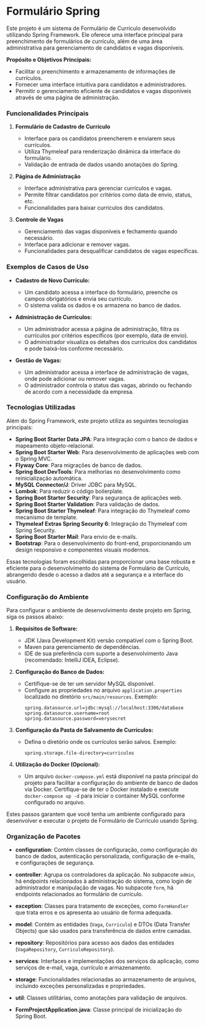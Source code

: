 # Formulário Spring


Este projeto é um sistema de Formulário de Currículo desenvolvido utilizando Spring Framework. Ele oferece uma interface principal para preenchimento de formulários de currículo, além de uma área administrativa para gerenciamento de candidatos e vagas disponíveis.

**Propósito e Objetivos Principais:**
- Facilitar o preenchimento e armazenamento de informações de currículos.
- Fornecer uma interface intuitiva para candidatos e administradores.
- Permitir o gerenciamento eficiente de candidatos e vagas disponíveis através de uma página de administração.

### Funcionalidades Principais

1. **Formulário de Cadastro de Currículo**
   - Interface para os candidatos preencherem e enviarem seus currículos.
   - Utiliza Thymeleaf para renderização dinâmica da interface do formulário.
   - Validação de entrada de dados usando anotações do Spring.

2. **Página de Administração**
   - Interface administrativa para gerenciar currículos e vagas.
   - Permite filtrar candidatos por critérios como data de envio, status, etc.
   - Funcionalidades para baixar currículos dos candidatos.

3. **Controle de Vagas**
   - Gerenciamento das vagas disponíveis e fechamento quando necessário.
   - Interface para adicionar e remover vagas.
   - Funcionalidades para desqualificar candidatos de vagas específicas.

### Exemplos de Casos de Uso

- **Cadastro de Novo Currículo:**
   - Um candidato acessa a interface do formulário, preenche os campos obrigatórios e envia seu currículo.
   - O sistema valida os dados e os armazena no banco de dados.

- **Administração de Currículos:**
   - Um administrador acessa a página de administração, filtra os currículos por critérios específicos (por exemplo, data de envio).
   - O administrador visualiza os detalhes dos currículos dos candidatos e pode baixá-los conforme necessário.

- **Gestão de Vagas:**
   - Um administrador acessa a interface de administração de vagas, onde pode adicionar ou remover vagas.
   - O administrador controla o status das vagas, abrindo ou fechando de acordo com a necessidade da empresa.



### Tecnologias Utilizadas

Além do Spring Framework, este projeto utiliza as seguintes tecnologias principais:

- **Spring Boot Starter Data JPA**: Para integração com o banco de dados e mapeamento objeto-relacional.
- **Spring Boot Starter Web**: Para desenvolvimento de aplicações web com o Spring MVC.
- **Flyway Core**: Para migrações de banco de dados.
- **Spring Boot DevTools**: Para melhorias no desenvolvimento como reinicialização automática.
- **MySQL Connector/J**: Driver JDBC para MySQL.
- **Lombok**: Para reduzir o código boilerplate.
- **Spring Boot Starter Security**: Para segurança de aplicações web.
- **Spring Boot Starter Validation**: Para validação de dados.
- **Spring Boot Starter Thymeleaf**: Para integração do Thymeleaf como mecanismo de template.
- **Thymeleaf Extras Spring Security 6**: Integração do Thymeleaf com Spring Security.
- **Spring Boot Starter Mail**: Para envio de e-mails.
- **Bootstrap**: Para o desenvolvimento do front-end, proporcionando um design responsivo e componentes visuais modernos.

Essas tecnologias foram escolhidas para proporcionar uma base robusta e eficiente para o desenvolvimento do sistema de Formulário de Currículo, abrangendo desde o acesso a dados até a segurança e a interface do usuário.


### Configuração do Ambiente

Para configurar o ambiente de desenvolvimento deste projeto em Spring, siga os passos abaixo:

1. **Requisitos de Software:**
    - JDK (Java Development Kit) versão compatível com o Spring Boot.
    - Maven para gerenciamento de dependências.
    - IDE de sua preferência com suporte a desenvolvimento Java (recomendado: IntelliJ IDEA, Eclipse).

2. **Configuração do Banco de Dados:**
    - Certifique-se de ter um servidor MySQL disponível.
    - Configure as propriedades no arquivo `application.properties` localizado no diretório `src/main/resources`. Exemplo:
      ```properties
      spring.datasource.url=jdbc:mysql://localhost:3306/database
      spring.datasource.username=root
      spring.datasource.password=verysecret
      ```

3. **Configuração da Pasta de Salvamento de Currículos:**
    - Defina o diretório onde os currículos serão salvos. Exemplo:
      ```properties
      spring.storage.file-directory=curriculos
      ```

4. **Utilização do Docker (Opcional):**
    - Um arquivo `docker-compose.yml` está disponível na pasta principal do projeto para facilitar a configuração do ambiente de banco de dados via Docker. Certifique-se de ter o Docker instalado e execute `docker-compose up -d` para iniciar o container MySQL conforme configurado no arquivo.

Estes passos garantem que você tenha um ambiente configurado para desenvolver e executar o projeto de Formulário de Currículo usando Spring.


### Organização de Pacotes

- **configuration**: Contém classes de configuração, como configuração do banco de dados, autenticação personalizada, configuração de e-mails, e configurações de segurança.

- **controller**: Agrupa os controladores da aplicação. No subpacote `admin`, há endpoints relacionados à administração do sistema, como login de administrador e manipulação de vagas. No subpacote `form`, há endpoints relacionados ao formulário de currículo.

- **exception**: Classes para tratamento de exceções, como `FormHandler` que trata erros e os apresenta ao usuário de forma adequada.

- **model**: Contém as entidades (`Vaga`, `Curriculo`) e DTOs (Data Transfer Objects) que são usados para transferência de dados entre camadas.

- **repository**: Repositórios para acesso aos dados das entidades (`VagaRepository`, `CurriculoRepository`).

- **services**: Interfaces e implementações dos serviços da aplicação, como serviços de e-mail, vaga, currículo e armazenamento.

- **storage**: Funcionalidades relacionadas ao armazenamento de arquivos, incluindo exceções personalizadas e propriedades.

- **util**: Classes utilitárias, como anotações para validação de arquivos.

- **FormProjectApplication.java**: Classe principal de inicialização do Spring Boot.


































